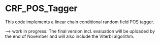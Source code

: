 # CRF_POS_Tagger

This code implements a linear chain conditional random field POS tagger. 

--> work in progress. The final version incl. evaluation will be uploaded by the end of November and will also include the Viterbi algorithm.

